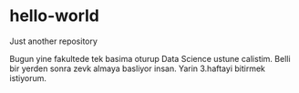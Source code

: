 # hello-world
Just another repository

Bugun yine fakultede tek basima oturup Data Science ustune calistim. Belli bir yerden sonra zevk almaya basliyor insan.
Yarin 3.haftayi bitirmek istiyorum.
